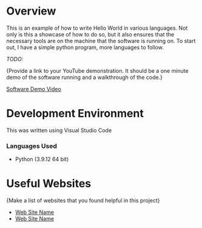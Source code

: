 # Overview

This is an example of how to write Hello World in various languages. Not only is this a showcase of how to do so, but it also ensures that the necessary tools are on the machine that the software is running on. To start out, I have a simple python program, more languages to follow.


*TODO:*

{Provide a link to your YouTube demonstration.  It should be a one minute demo of the software running and a walkthrough of the code.}

[Software Demo Video](http://youtube.link.goes.here)

# Development Environment

This was written using Visual Studio Code

### Languages Used
* Python (3.9.12 64 bit)

# Useful Websites

{Make a list of websites that you found helpful in this project}
* [Web Site Name](http://url.link.goes.here)
* [Web Site Name](http://url.link.goes.here)